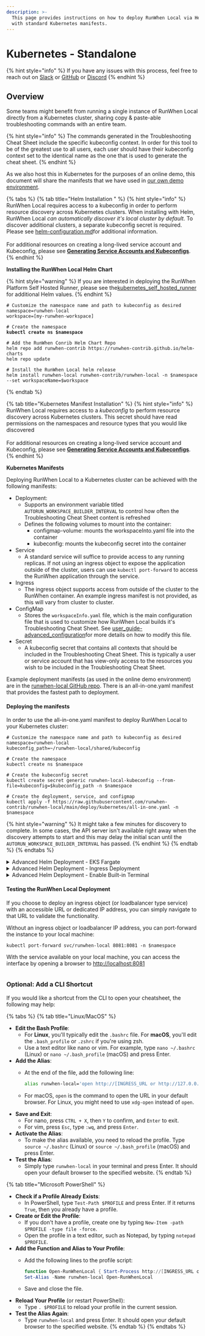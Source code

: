 ```yaml
---
description: >-
  This page provides instructions on how to deploy RunWhen Local via Helm or
  with standard Kubernetes manifests.
---
```


# Kubernetes - Standalone

{% hint style="info" %}
If you have any issues with this process, feel free to reach out on [Slack](https://runwhen.slack.com/join/shared\_invite/zt-1l7t3tdzl-IzB8gXDsWtHkT8C5nufm2A) or [GitHub](https://github.com/runwhen-contrib/runwhen-local) or [Discord](https://discord.com/invite/Ut7Ws4rm8Q)
{% endhint %}

## Overview

Some teams might benefit from running a single instance of RunWhen Local directly from a Kubernetes cluster, sharing copy & paste-able troubleshooting commands with an entire team.

{% hint style="info" %}
The commands generated in the Troubleshooting Cheat Sheet include the specific kubeconfig context. In order for this tool to be of the greatest use to all users, each user should have their kubeconfig context set to the identical name as the one that is used to generate the cheat sheet.
{% endhint %}

As we also host this in Kubernetes for the purposes of an online demo, this document will share the manifests that we have used in [our own demo environment](https://runwhen-local.sandbox.runwhen.com).

{% tabs %}
{% tab title="Helm Installation " %}
{% hint style="info" %}
RunWhen Local requires access to a kubeconfig in order to perform resource discovery across Kubernetes clusters. When installing with Helm, RunWhen Local _can automatically discover it's local cluster by default_. To discover additional clusters, a separate kubeconfig secret is required. Please see [helm-configuration.md](../user\_guide-advanced\_configuration/helm-configuration.md "mention")for additional information.\
\
For additional resources on creating a long-lived service account and Kubeconfig, please see [**Generating Service Accounts and Kubeconfigs**](https://docs.runwhen.com/public/runwhen-platform/guides/kubernetes-environments/generating-service-accounts-and-kubeconfigs).
{% endhint %}

**Installing the RunWhen Local Helm Chart**

{% hint style="warning" %}
If you are interested in deploying the RunWhen Platform Self Hosted Runner, please see the[kubernetes\_self\_hosted\_runner](kubernetes\_self\_hosted\_runner/ "mention") for additional Helm values.
{% endhint %}

<pre><code># Customize the namespace name and path to kubeconfig as desired
namespace=runwhen-local
workspace=[my-runwhen-workspace]

# Create the namespace
<strong>kubectl create ns $namespace
</strong>
# Add the RunWhen Conrib Helm Chart Repo
helm repo add runwhen-contrib https://runwhen-contrib.github.io/helm-charts
helm repo update

# Install the RunWhen Local helm release 
helm install runwhen-local runwhen-contrib/runwhen-local -n $namespace --set workspaceName=$workspace
</code></pre>
{% endtab %}

{% tab title="Kubernetes Manifest Installation" %}
{% hint style="info" %}
RunWhen Local requires access to a _kubeconfig_ to perform resource discovery across Kubernetes clusters. This secret should have read permissions on the namespaces and resource types that you would like discovered\
\
For additional resources on creating a long-lived service account and Kubeconfig, please see [**Generating Service Accounts and Kubeconfigs**](https://docs.runwhen.com/public/runwhen-platform/guides/kubernetes-environments/generating-service-accounts-and-kubeconfigs).
{% endhint %}

**Kubernetes Manifests**

Deploying RunWhen Local to a Kubernetes cluster can be achieved with the following manifests:

* Deployment:
  * Supports an environment variable titled `AUTORUN_WORKSPACE_BUILDER_INTERVAL` to control how often the Troubleshooting Cheat Sheet content is refreshed
  * Defines the following volumes to mount into the container:
    * configmap-volume: mounts the workspaceInto.yaml file into the container
    * kubeconfig: mounts the kubeconfig secret into the container
* Service
  * A standard service will suffice to provide access to any running replicas. If not using an ingress object to expose the application outside of the cluster, users can use `kubectl port-forward` to access the RunWhen application through the service.
* Ingress
  * The ingress object supports access from outside of the cluster to the RunWhen container. An example ingress manifest is not provided, as this will vary from cluster to cluster.
* ConfigMap
  * Stores the `workspaceInfo.yaml` file, which is the main configuration file that is used to customize how RunWhen Local builds it's Troubleshooting Cheat Sheet. See [user\_guide-advanced\_configuration](../user\_guide-advanced\_configuration/ "mention")for more details on how to modify this file.
* Secret
  * A kubeconfig secret that contains all contexts that should be included in the Troubleshooting Cheat Sheet. This is typically a user or service account that has view-only access to the resources you wish to be included in the Troubleshooting Cheat Sheet.

Example deployment manifests (as used in the online demo environment) are in the [runwhen-local GitHub repo](https://github.com/runwhen-contrib/runwhen-local/tree/main/deploy/kubernetes). There is an all-in-one.yaml manifest that provides the fastest path to deployment.



#### Deploying the manifests

In order to use the all-in-one.yaml manifest to deploy RunWhen Local to your Kubernetes cluster:

```
# Customize the namespace name and path to kubeconfig as desired
namespace=runwhen-local
kubeconfig_path=~/runwhen-local/shared/kubeconfig

# Create the namespace
kubectl create ns $namespace

# Create the kubeconfig secret
kubectl create secret generic runwhen-local-kubeconfig --from-file=kubeconfig=$kubeconfig_path -n $namespace

# Create the deployment, service, and configmap
kubectl apply -f https://raw.githubusercontent.com/runwhen-contrib/runwhen-local/main/deploy/kubernetes/all-in-one.yaml -n $namespace
```

{% hint style="warning" %}
It might take a few minutes for discovery to complete. In some cases, the API server isn't available right away when the discovery attempts to start and this may delay the initial scan until the `AUTORUN_WORKSPACE_BUILDER_INTERVAL` has passed.
{% endhint %}
{% endtab %}
{% endtabs %}

<details>

<summary>Advanced Helm Deployment - EKS Fargate</summary>

EKS Fargate only looks at Kubernetes resource requests when provisioning nodes. As a result, the following helm installation command is recommended for EKS Fargate implementations:

{% code overflow="wrap" %}
```
helm install runwhen-local runwhen-contrib/runwhen-local \
    -n $namespace \
    --set resources.requests.memory="1Gi" \
    --set resources.requests.cpu="1" 
```
{% endcode %}

</details>

<details>

<summary>Advanced Helm Deployment - Ingress Deployment</summary>

While the ingress configuration will vary between environments, the following _example_ outlines how to create an ingress object with the helm installation command.

_This example demonstrates an ingress object ingress-nginx, cert-manager, and external-dns._

```
hostname="runwhen-local.sandbox.runwhen.com"
helm install runwhen-local runwhen-contrib/runwhen-local -n $namespace \
    --set ingress.enabled=true \
    --set ingress.annotations."kubernetes\.io/tls-acme"=letsencrypt-prod \
    --set-string ingress.annotations."cert-manager\.io/cluster-issuer"="true"\
    --set ingress.annotations."external-dns\.alpha\.kubernetes\.io/hostname"=${hostname} \
    --set ingress.className="ingress-nginx" \
    --set ingress.hosts[0].host=${hostname} \
    --set ingress.hosts[0].paths[0].backend.service.name="runwhen-local" \
    --set ingress.hosts[0].paths[0].backend.service.port.number=8081 \
    --set ingress.hosts[0].paths[0].path="/" \
    --set ingress.hosts[0].paths[0].pathType="Prefix" \
    --set ingress.tls[0].hosts[0]=${hostname} \
    --set ingress.tls[0].secretName="runwhen-local-tls"
```

</details>

<details>

<summary>Advanced Helm Deployment - Enable Built-in Terminal</summary>

The built-in terminal is disable by default for Helm deployments (as otherwise with access to the service could then run commands with the built-in kubeconfig).

To enable the terminal during helm installation:

```
helm install runwhen-local runwhen-contrib/runwhen-local \
    -n $namespace \
    --set terminal.disabled=false
```

</details>

#### Testing the RunWhen Local Deployment

If you choose to deploy an ingress object (or loadbalancer type service) with an accessible URL or dedicated IP address, you can simply navigate to that URL to validate the functionality.

Without an ingress object or loadbalancer IP address, you can port-forward the instance to your local machine:

```
kubectl port-forward svc/runwhen-local 8081:8081 -n $namespace
```

With the service available on your local machine, you can access the interface by opening a browser to [http://localhost:8081](http://localhost:8081)

<figure><img src="../../assets/gs_k8s_view_cheat_sheet.png" alt=""><figcaption></figcaption></figure>

### Optional: Add a CLI Shortcut

If you would like a shortcut from the CLI to open your cheatsheet, the following may help:

{% tabs %}
{% tab title="Linux/MacOS" %}
* **Edit the Bash Profile**:
  * For **Linux**, you'll typically edit the `.bashrc` file. For **macOS**, you'll edit the `.bash_profile` or `.zshrc` if you're using zsh.
  * Use a text editor like nano or vim. For example, type `nano ~/.bashrc` (Linux) or `nano ~/.bash_profile` (macOS) and press Enter.
* **Add the Alias**:
  *   At the end of the file, add the following line:

      ```bash
      alias runwhen-local='open http://[INGRESS_URL or http://127.0.0.1:8081] &>/dev/null &'
      ```
  * For macOS, `open` is the command to open the URL in your default browser. For Linux, you might need to use `xdg-open` instead of `open`.
* **Save and Exit**:
  * For nano, press `CTRL + X`, then `Y` to confirm, and `Enter` to exit.
  * For vim, press `Esc`, type `:wq`, and press `Enter`.
* **Activate the Alias**:
  * To make the alias available, you need to reload the profile. Type `source ~/.bashrc` (Linux) or `source ~/.bash_profile` (macOS) and press Enter.
* **Test the Alias**:
  * Simply type `runwhen-local` in your terminal and press Enter. It should open your default browser to the specified website.
{% endtab %}

{% tab title="Microsoft PowerShell" %}
* **Check if a Profile Already Exists**:
  * In PowerShell, type `Test-Path $PROFILE` and press Enter. If it returns `True`, then you already have a profile.
* **Create or Edit the Profile**:
  * If you don't have a profile, create one by typing `New-Item -path $PROFILE -type file -force`.
  * Open the profile in a text editor, such as Notepad, by typing `notepad $PROFILE`.
* **Add the Function and Alias to Your Profile**:
  *   Add the following lines to the profile script:

      ```powershell
      function Open-RunWhenLocal { Start-Process http://[INGRESS_URL or http://127.0.0.1:8081] }
      Set-Alias -Name runwhen-local Open-RunWhenLocal
      ```
  * Save and close the file.
* **Reload Your Profile** (or restart PowerShell):
  * Type `. $PROFILE` to reload your profile in the current session.
* **Test the Alias Again**:
  * Type `runwhen-local` and press Enter. It should open your default browser to the specified website.
{% endtab %}
{% endtabs %}
